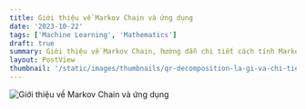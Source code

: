 ```yaml
---
title: Giới thiệu về Markov Chain và ứng dụng
date: '2023-10-22'
tags: ['Machine Learning', 'Mathematics']
draft: true
summary: Giới thiệu về Markov Chain, hướng dẫn chi tiết cách tính Markov Chain và các ứng dụng trong Machine Learning.
layout: PostView
thumbnail: '/static/images/thumbnails/qr-decomposition-la-gi-va-chi-tiet-cach-tinh.png'
---
```


<img className="w-full flex justify-center mx-auto" src="/static/images/thumbnails/qr-decomposition-la-gi-va-chi-tiet-cach-tinh.png" alt="Giới thiệu về Markov Chain và ứng dụng" />
